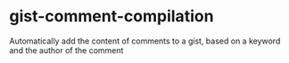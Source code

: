 # gist-comment-compilation
Automatically add the content of comments to a gist, based on a keyword and the author of the comment
